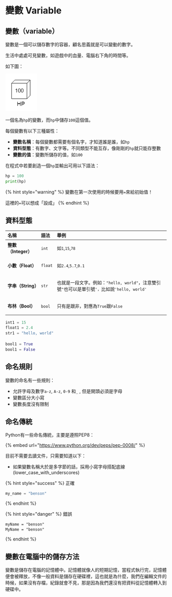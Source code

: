 # 變數 Variable

## 變數（variable）

變數是一個可以儲存數字的容器，顧名思義就是可以變動的數字。

生活中處處可見變數，如遊戲中的血量、電腦右下角的時間等。

如下圖：

![](../../.gitbook/assets/image%20%2834%29.png)

一個名為`hp`的變數，而`hp`中儲存`100`這個值。

每個變數有以下三種屬性：

* **變數名稱**：每個變數都需要有個名字，才知道誰是誰，如`hp`
* **資料型態**：有數字、文字等。不同類型不能互存，像剛剛的`hp`就只能存整數
* **變數的值**：變數所儲存的值，如`100`

在程式中若要創造一個`hp`並輸出可用以下語法：

```python
hp = 100
print(hp)
```

{% hint style="warning" %}
變數在第一次使用的時候要用`=`來給初始值！

這裡的`=`可以想成「設成」
{% endhint %}

## 資料型態

<table>
  <thead>
    <tr>
      <th style="text-align:left">&#x540D;&#x7A31;</th>
      <th style="text-align:left">&#x8A9E;&#x6CD5;</th>
      <th style="text-align:left">&#x8209;&#x4F8B;</th>
    </tr>
  </thead>
  <tbody>
    <tr>
      <td style="text-align:left"><b>&#x6574;&#x6578;&#xFF08;Integer&#xFF09;</b>
      </td>
      <td style="text-align:left">
        <p></p>
        <p><code>int</code>
        </p>
      </td>
      <td style="text-align:left">
        <p></p>
        <p>&#x5982;<code>1</code>,<code>15</code>,<code>78</code>
        </p>
      </td>
    </tr>
    <tr>
      <td style="text-align:left"><b>&#x5C0F;&#x6578;&#xFF08;Float&#xFF09;</b>
      </td>
      <td style="text-align:left">
        <p></p>
        <p><code>float</code>
        </p>
      </td>
      <td style="text-align:left">
        <p></p>
        <p>&#x5982;<code>2.4</code>,<code>5.7</code>,<code>0.1</code>
        </p>
      </td>
    </tr>
    <tr>
      <td style="text-align:left"><b>&#x5B57;&#x4E32;&#xFF08;String&#xFF09;</b>
      </td>
      <td style="text-align:left">
        <p></p>
        <p><code>str</code>
        </p>
      </td>
      <td style="text-align:left">
        <p></p>
        <p>&#x4E5F;&#x5C31;&#x662F;&#x4E00;&#x6BB5;&#x6587;&#x5B57;&#x3002;&#x4F8B;&#x5982;&#xFF1A;<code>&quot;hello, world&quot;</code>&#xFF0C;&#x6CE8;&#x610F;&#x96D9;&#x5F15;&#x865F;<code>&quot;</code>&#x4E5F;&#x53EF;&#x4EE5;&#x662F;&#x55AE;&#x5F15;&#x865F;<code>&apos;&#xFF0C;</code>&#x6BD4;&#x5982;&#x8AAA;<code>&apos;hello, world&apos;</code>
        </p>
      </td>
    </tr>
    <tr>
      <td style="text-align:left"><b>&#x5E03;&#x6797;&#xFF08;Bool&#xFF09;</b>
      </td>
      <td style="text-align:left">
        <p></p>
        <p><code>bool</code>
        </p>
      </td>
      <td style="text-align:left">
        <p></p>
        <p>&#x53EA;&#x6709;&#x662F;&#x8DDF;&#x975E;&#xFF0C;&#x5C0D;&#x61C9;&#x70BA;<code>True</code>&#x8DDF;<code>False</code>
        </p>
      </td>
    </tr>
  </tbody>
</table>

```python
int1 = 15
float1 = 2.4
str1 = "hello, world"

bool1 = True
bool1 = False
```

## 命名規則

變數的命名有一些規則：

* 允許字母及數字`a-z`, `A-z`, `0-9` 和`_` , 但是開頭必須是字母
* 變數區分大小寫
* 變數長度沒有限制

## 命名傳統

Python有一些命名傳統，主要是遵照PEP8：

{% embed url="https://www.python.org/dev/peps/pep-0008/" %}

目前不需要去讀文件，只需要知道以下：

* 如果變數名稱大於是多字節的話，採用小寫字母搭配底線\(lower\_case\_with\_underscores\)

{% hint style="success" %}
正確

```python
my_name = "benson"
```
{% endhint %}

{% hint style="danger" %}
錯誤

```text
myName = "benson"
MyName = "benson"
```
{% endhint %}

## 變數在電腦中的儲存方法

變數是儲存在電腦的記憶體中。記憶體就像人的短期記憶，當程式執行完，記憶體便會被釋放，不像一般資料是儲存在硬碟裡，這也就是為什麼，我們在編輯文件的時候，如果沒有存檔，紀錄就會不見，那是因為我們還沒有把資料從記憶體轉入到硬碟中。

